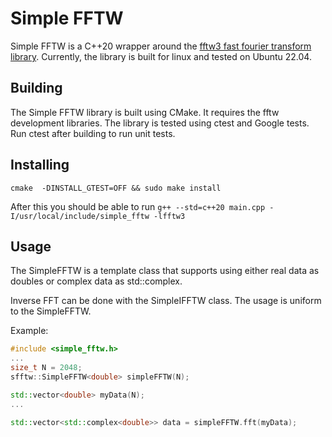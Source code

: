 # Simple FFTW

Simple FFTW is a C++20 wrapper around the [fftw3 fast fourier transform library](https://www.fftw.org/).
Currently, the library is built for linux and tested on Ubuntu 22.04.

## Building
The Simple FFTW library is built using CMake. It requires the fftw development libraries.
The library is tested using ctest and Google tests.
Run ctest after building to run unit tests.

## Installing
`cmake  -DINSTALL_GTEST=OFF && sudo make install`

After this you should be able to run
`g++ --std=c++20 main.cpp -I/usr/local/include/simple_fftw -lfftw3`

## Usage
The SimpleFFTW is a template class that supports using either real data as doubles or complex data as std::complex<double>.

Inverse FFT can be done with the SimpleIFFTW class. The usage is uniform to the SimpleFFTW.

Example:

```cpp
#include <simple_fftw.h>
...
size_t N = 2048;
sfftw::SimpleFFTW<double> simpleFFTW(N);

std::vector<double> myData(N);
...

std::vector<std::complex<double>> data = simpleFFTW.fft(myData);

```

